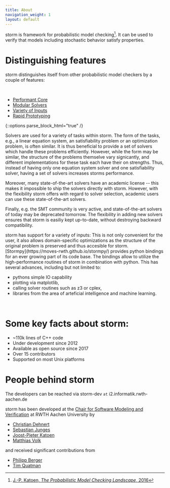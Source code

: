 ```yaml
---
title: About
navigation_weight: 1
layout: default
---
```


storm is framework for probabilistic model checking[^1]. It can be used to verify that models including stochastic behavior satisfy properties.  

# Distinguishing features
storm distinguishes itself from other probabilistic model checkers by a couple of features:
<!-- Tabs & box are in html -->

<br/>
<ul class="nav nav-tabs" role="tablist">
<li class="nav-item">
<a class="nav-link active" data-toggle="tab" href="#perfcore" role="tab">
<i class="fa fa-cogs" aria-hidden="true"></i>
Performant Core 
</a>
</li>
<li class="nav-item">
<a class="nav-link" data-toggle="tab" href="#modsolvers" role="tab">
<i class="fa fa-wrench" aria-hidden="true"></i>
Modular Solvers
</a>
</li>
<li class="nav-item">
<a class="nav-link" data-toggle="tab" href="#inputs" role="tab">
<i class="fa fa-language" aria-hidden="true"></i>
Variety of Inputs
</a>
</li>
<li class="nav-item">
<a class="nav-link" data-toggle="tab" href="#python" role="tab">
<i class="fa fa-tachometer" aria-hidden="true"></i>
Rapid Prototyping
</a>
</li>
</ul>


{::options parse_block_html="true" /}
<!-- Tab panes -->
<div class="tab-content">
<div class="tab-pane active" id="perfcore" role="tabpanel">

</div>
<div class="tab-pane" id="modsolvers" role="tabpanel">
Solvers are used for a variety of tasks within storm. The form of the tasks, e.g., a linear equation system, an satisfiability problem or an optimization problem, is often similar. It is thus beneficial to provide a set of solvers which handle these problems efficiently. However, while the form may be similar, the structure of the problems themselve vary signicantly, and different implementations for these task each have their on strengths. Thus, instead of having only one equation system solver and one satisfiability solver, having a set of solvers increases storms performance.

Moreover, many state-of-the-art solvers have an academic license -- this makes it impossible to ship the solvers directly with storm. However, with the flexibility storm offers with regard to solver selection, academic users can use these state-of-the-art solvers. 

Finally, e.g. the SMT community is very active, and state-of-the-art solvers of today may be deprecated tomorrow. The flexibility in adding new solvers ensures that storm is easiliy kept up-to-date, without destroying backward compatibility.
</div>
<div class="tab-pane" id="inputs" role="tabpanel">
storm has support for a variety of inputs: This is not only convenient for the user, it also allows domain-specific optimizations as the structure of the original problem is preserved and thus accesible for storm.
</div>
<div class="tab-pane" id="python" role="tabpanel">
[Stormpy](https://moves-rwth.github.io/stormpy/) provides python bindings for an ever growing part of its code base. The bindings allow to utilize the high-performance routines of storm in combination with python. This has several advances, including but not limited to: 

- pythons simple IO capability
- plotting via matplotlib, 
- calling solver routines such as z3 or cplex,
- libraries from the area of arteficial intelligence and machine learning.
    
</div>
</div>

<script>
$('#myTab a').click(function (e) {
e.preventDefault()
$(this).tab('show')
})
</script>
<br/>

[^1]: [J.-P. Katoen, *The Probabilistic Model Checking Landscape*, 2016](http://www-i2.informatik.rwth-aachen.de/pub/index.php?type=download&pub_id=1296)

# Some key facts about storm:

- ~110k lines of C++ code
- Under development since 2012
- Available as open source since 2017
- Over 15 contributors
- Supported on most Unix platforms


# People behind storm

The developers can be reached via storm-dev ```at``` i2.informatik.rwth-aachen.de

storm has been developed at the [Chair for Software Modeling and Verification](http://moves.rwth-aachen.de) at RWTH Aachen University by

- [Christian Dehnert](#)
- [Sebastian Junges](#)
- [Joost-Pieter Katoen](#)
- [Matthias Volk](#)

and received significant contributions from 

- [Philipp Berger](#)
- [Tim Quatman](#) 

